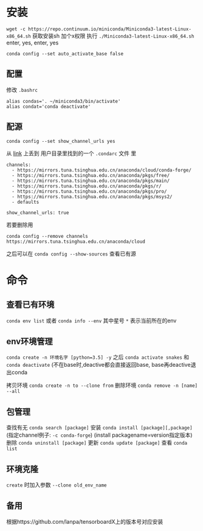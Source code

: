 # 安装
`wget -c https://repo.continuum.io/miniconda/Miniconda3-latest-Linux-x86_64.sh` 获取安装sh
加个x权限
执行 `./Miniconda3-latest-Linux-x86_64.sh`
enter, yes, enter, yes

`conda config --set auto_activate_base false`

## 配置
修改 `.bashrc` 

```
alias condas='. ~/miniconda3/bin/activate'
alias condat='conda deactivate' 
```

## 配源
```
conda config --set show_channel_urls yes
```
从 [link](https://mirror.tuna.tsinghua.edu.cn/help/anaconda) 上丢到 用户目录里找到的一个 `.condarc` 文件 里

```
channels:
  - https://mirrors.tuna.tsinghua.edu.cn/anaconda/cloud/conda-forge/
  - https://mirrors.tuna.tsinghua.edu.cn/anaconda/pkgs/free/
  - https://mirrors.tuna.tsinghua.edu.cn/anaconda/pkgs/main/
  - https://mirrors.tuna.tsinghua.edu.cn/anaconda/pkgs/r/
  - https://mirrors.tuna.tsinghua.edu.cn/anaconda/pkgs/pro/
  - https://mirrors.tuna.tsinghua.edu.cn/anaconda/pkgs/msys2/
  - defaults

show_channel_urls: true
```

若要删除用

`conda config --remove channels https://mirrors.tuna.tsinghua.edu.cn/anaconda/cloud`

之后可以在 `conda config --show-sources` 查看已有源

# 命令
## 查看已有环境
`conda env list` 或者 `conda info --env`
其中星号 `*` 表示当前所在的env

## env环境管理
`conda create -n 环境名字 [python=3.5] -y`
之后
`conda activate snakes` 和 `conda deactivate`
(不在base时,deactive都会直接返回base, base再deactive退出conda

拷贝环境 `conda create -n to --clone from`
删除环境 `conda remove -n [name] --all`

## 包管理
查找有无 `conda search [package]`
安装 `conda install [package][,package]` (指定channel例子: `-c conda-forge`) (install packagename=version指定版本)
删除 `conda uninstall [package]`
更新 `conda update [package]`
查看 `conda list`

## 环境克隆
`create` 时加入参数 `--clone old_env_name`

## 备用
根据https://github.com/lanpa/tensorboardX上的版本号对应安装